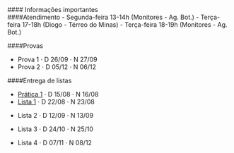 
<div class="panel-heading">
#### Informações importantes
</div>

<div class="panel-body">
####Atendimento
- Segunda-feira 13-14h (Monitores - Ag. Bot.)
- Terça-feira 17-18h (Diogo - Térreo do Minas)
- Terça-feira 18-19h (Monitores - Ag. Bot.)

####Provas
- Prova 1 $\cdot$ D 26/09 $\cdot$ N 27/09
- Prova 2 $\cdot$ D 05/12 $\cdot$ N 06/12

####Entrega de listas

- [Prática 1](/bio208/static/pdfs/2016/roteiros/pratica_1.pdf) $\cdot$ D 15/08 $\cdot$ N 16/08 <!--[gabarito](/bio208/static/pdfs/roteiros_listas/lista1_gabarito.pdf)<]-->
- [Lista 1](/bio208/static/pdfs/2016/listas/lista1.pdf) $\cdot$ D 22/08  $\cdot$ N 23/08
<!--- [gabarito](/bio208/static/pdfs/roteiros_listas/lista2_gabarito.pdf)-->
- Lista 2 $\cdot$ D 12/09 $\cdot$ N 13/09
<!--- [gabarito](/bio208/static/pdfs/roteiros_listas/lista3_gabarito.pdf)-->
- Lista 3 $\cdot$ D 24/10  $\cdot$ N 25/10
<!--- [gabarito](/bio208/static/pdfs/roteiros_listas/lista4_gabarito.pdf)-->
- Lista 4 $\cdot$ D 07/11  $\cdot$ N 08/12
<!--- [gabarito](/bio208/static/pdfs/roteiros_listas/lista5_gabarito.pdf)-->

<!---####Recuperação

A definir-->


</div>
